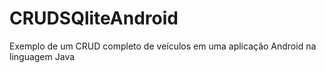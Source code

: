 # CRUDSQliteAndroid
Exemplo de um CRUD completo de veículos em uma aplicação Android na linguagem Java
